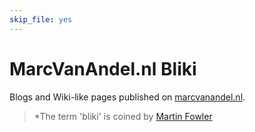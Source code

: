 ```yaml
---
skip_file: yes
---
```


# MarcVanAndel.nl Bliki

Blogs and Wiki-like pages published on [marcvanandel.nl](https://marcvanandel.nl).

> *The term 'bliki' is coined by [Martin Fowler](https://martinfowler.com/bliki/WhatIsaBliki.html)
